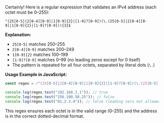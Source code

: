 Certainly! Here is a regular expression that validates an IPv4 address (each octet must be 0–255):

```regex
^(25[0-5]|2[0-4][0-9]|1[0-9]{2}|[1-9]?[0-9])(\.(25[0-5]|2[0-4][0-9]|1[0-9]{2}|[1-9]?[0-9])){3}$
```

**Explanation:**
- `25[0-5]` matches 250–255
- `2[0-4][0-9]` matches 200–249
- `1[0-9]{2}` matches 100–199
- `[1-9]?[0-9]` matches 0–99 (no leading zeros except for 0 itself)
- The pattern is repeated for all four octets, separated by literal dots (`\.`)

**Usage Example in JavaScript:**
```js
const regex = /^(25[0-5]|2[0-4][0-9]|1[0-9]{2}|[1-9]?[0-9])(\.(25[0-5]|2[0-4][0-9]|1[0-9]{2}|[1-9]?[0-9])){3}$/;

console.log(regex.test("192.168.1.1")); // true
console.log(regex.test("256.100.50.25")); // false
console.log(regex.test("01.2.3.4")); // false (leading zero not allowed)
```

This regex ensures each octet is in the valid range (0–255) and the address is in the correct dotted-decimal format.
